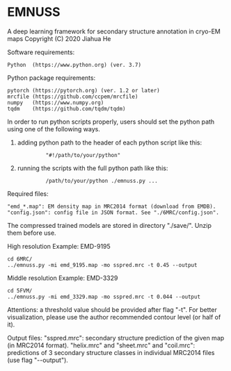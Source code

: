 # EMNUSS
A deep learning framework for secondary structure annotation in cryo-EM maps
Copyright (C) 2020 Jiahua He

Software requirements:

	Python  (https://www.python.org) (ver. 3.7)
	
Python package requirements:

	pytorch (https://pytorch.org) (ver. 1.2 or later)
	mrcfile (https://github.com/ccpem/mrcfile)
	numpy   (https://www.numpy.org)
	tqdm    (https://github.com/tqdm/tqdm)

In order to run python scripts properly, users should set the python path using one of the following ways.
1. adding python path to the header of each python script like this:

                "#!/path/to/your/python"

2. running the scripts with the full python path like this:

                /path/to/your/python ./emnuss.py ...
		
Required files:

	"emd_*.map": EM density map in MRC2014 format (download from EMDB).
	"config.json": config file in JSON format. See "./6MRC/config.json".
	
The compressed trained models are stored in directory "./save/". Unzip them before use.

High resolution Example: EMD-9195

	cd 6MRC/
	../emnuss.py -mi emd_9195.map -mo sspred.mrc -t 0.45 --output

Middle resolution Example: EMD-3329

	cd 5FVM/
	../emnuss.py -mi emd_3329.map -mo sspred.mrc -t 0.044 --output

Attentions: a threshold value should be provided after flag "-t". 
For better visualization, please use the author recommended contour level (or half of it).

Output files:
	"sspred.mrc": secondary structure prediction of the given map (in MRC2014 format).
	"helix.mrc" and "sheet.mrc" and "coil.mrc": predictions of 3 secondary structure classes in individual MRC2014 files (use flag "--output").
